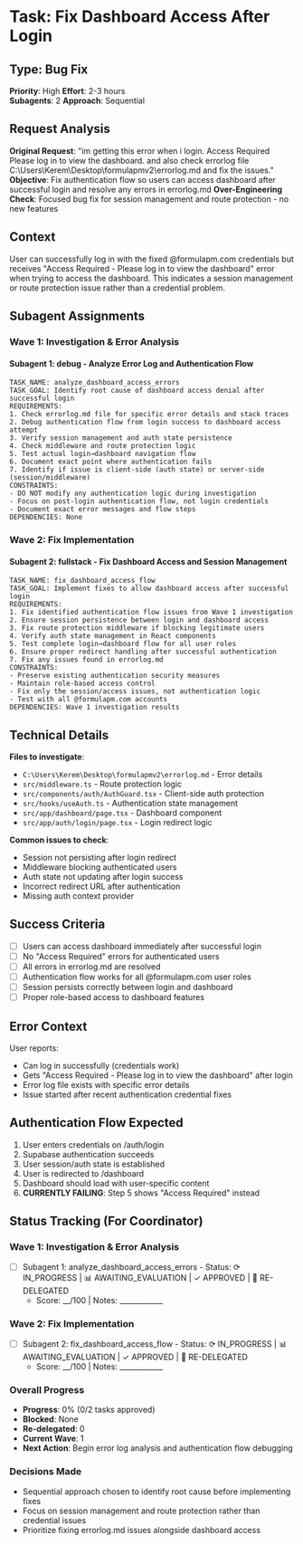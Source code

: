 # Task: Fix Dashboard Access After Login

## Type: Bug Fix
**Priority**: High
**Effort**: 2-3 hours  
**Subagents**: 2
**Approach**: Sequential

## Request Analysis
**Original Request**: "im getting this error when i login. Access Required Please log in to view the dashboard. and also check errorlog file C:\Users\Kerem\Desktop\formulapmv2\errorlog.md and fix the issues."
**Objective**: Fix authentication flow so users can access dashboard after successful login and resolve any errors in errorlog.md
**Over-Engineering Check**: Focused bug fix for session management and route protection - no new features

## Context
User can successfully log in with the fixed @formulapm.com credentials but receives "Access Required - Please log in to view the dashboard" error when trying to access the dashboard. This indicates a session management or route protection issue rather than a credential problem.

## Subagent Assignments

### Wave 1: Investigation & Error Analysis
#### Subagent 1: debug - Analyze Error Log and Authentication Flow
```
TASK_NAME: analyze_dashboard_access_errors
TASK_GOAL: Identify root cause of dashboard access denial after successful login
REQUIREMENTS:
1. Check errorlog.md file for specific error details and stack traces
2. Debug authentication flow from login success to dashboard access attempt
3. Verify session management and auth state persistence
4. Check middleware and route protection logic
5. Test actual login→dashboard navigation flow
6. Document exact point where authentication fails
7. Identify if issue is client-side (auth state) or server-side (session/middleware)
CONSTRAINTS:
- DO NOT modify any authentication logic during investigation
- Focus on post-login authentication flow, not login credentials
- Document exact error messages and flow steps
DEPENDENCIES: None
```

### Wave 2: Fix Implementation
#### Subagent 2: fullstack - Fix Dashboard Access and Session Management
```
TASK_NAME: fix_dashboard_access_flow
TASK_GOAL: Implement fixes to allow dashboard access after successful login
REQUIREMENTS:
1. Fix identified authentication flow issues from Wave 1 investigation
2. Ensure session persistence between login and dashboard access
3. Fix route protection middleware if blocking legitimate users
4. Verify auth state management in React components
5. Test complete login→dashboard flow for all user roles
6. Ensure proper redirect handling after successful authentication
7. Fix any issues found in errorlog.md
CONSTRAINTS:
- Preserve existing authentication security measures
- Maintain role-based access control
- Fix only the session/access issues, not authentication logic
- Test with all @formulapm.com accounts
DEPENDENCIES: Wave 1 investigation results
```

## Technical Details
**Files to investigate**:
- `C:\Users\Kerem\Desktop\formulapmv2\errorlog.md` - Error details
- `src/middleware.ts` - Route protection logic
- `src/components/auth/AuthGuard.tsx` - Client-side auth protection
- `src/hooks/useAuth.ts` - Authentication state management
- `src/app/dashboard/page.tsx` - Dashboard component
- `src/app/auth/login/page.tsx` - Login redirect logic

**Common issues to check**:
- Session not persisting after login redirect
- Middleware blocking authenticated users
- Auth state not updating after login success
- Incorrect redirect URL after authentication
- Missing auth context provider

## Success Criteria
- [ ] Users can access dashboard immediately after successful login
- [ ] No "Access Required" errors for authenticated users
- [ ] All errors in errorlog.md are resolved
- [ ] Authentication flow works for all @formulapm.com user roles
- [ ] Session persists correctly between login and dashboard
- [ ] Proper role-based access to dashboard features

## Error Context
User reports:
- Can log in successfully (credentials work)
- Gets "Access Required - Please log in to view the dashboard" after login
- Error log file exists with specific error details
- Issue started after recent authentication credential fixes

## Authentication Flow Expected
1. User enters credentials on /auth/login
2. Supabase authentication succeeds
3. User session/auth state is established
4. User is redirected to /dashboard
5. Dashboard should load with user-specific content
6. **CURRENTLY FAILING**: Step 5 shows "Access Required" instead

## Status Tracking (For Coordinator)

### Wave 1: Investigation & Error Analysis
- [ ] Subagent 1: analyze_dashboard_access_errors - Status: ⟳ IN_PROGRESS | 📊 AWAITING_EVALUATION | ✓ APPROVED | 🔄 RE-DELEGATED
  - Score: __/100 | Notes: ____________

### Wave 2: Fix Implementation
- [ ] Subagent 2: fix_dashboard_access_flow - Status: ⟳ IN_PROGRESS | 📊 AWAITING_EVALUATION | ✓ APPROVED | 🔄 RE-DELEGATED
  - Score: __/100 | Notes: ____________

### Overall Progress
- **Progress**: 0% (0/2 tasks approved)
- **Blocked**: None
- **Re-delegated**: 0
- **Current Wave**: 1
- **Next Action**: Begin error log analysis and authentication flow debugging

### Decisions Made
- Sequential approach chosen to identify root cause before implementing fixes
- Focus on session management and route protection rather than credential issues
- Prioritize fixing errorlog.md issues alongside dashboard access